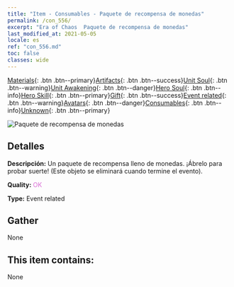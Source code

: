 ```yaml
---
title: "Item - Consumables - Paquete de recompensa de monedas"
permalink: /con_556/
excerpt: "Era of Chaos  Paquete de recompensa de monedas"
last_modified_at: 2021-05-05
locale: es
ref: "con_556.md"
toc: false
classes: wide
---
```

 [Materials](/ItemsES/){: .btn .btn--primary}[Artifacts](/ItemsES/Artifacts/){: .btn .btn--success}[Unit Soul](/ItemsES/UnitSoul/){: .btn .btn--warning}[Unit Awakening](/ItemsES/UnitAwakening/){: .btn .btn--danger}[Hero Soul](/ItemsES/HeroSoul/){: .btn .btn--info}[Hero Skill](/ItemsES/HeroSkill/){: .btn .btn--primary}[Gift](/ItemsES/Gift/){: .btn .btn--success}[Event related](/ItemsES/Events/){: .btn .btn--warning}[Avatars](/ItemsES/Avatars/){: .btn .btn--danger}[Consumables](/ItemsES/Consumables/){: .btn .btn--info}[Unknown](/ItemsES/Unknown/){: .btn .btn--primary}

 ![Paquete de recompensa de monedas](/images/t/i_10042_redpacket.png)

## Detalles
 **Descripción:** Un paquete de recompensa lleno de monedas. ¡Ábrelo para probar suerte! (Este objeto se eliminará cuando termine el evento).

 **Quality:** <span style="color: #DA70D6">OK</span>

 **Type:** Event related

## Gather

  None

## This item contains:

  None


